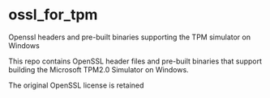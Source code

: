 # ossl_for_tpm
Openssl headers and pre-built binaries supporting the TPM simulator on Windows

This repo contains OpenSSL header files and pre-built binaries that support building the Microsoft TPM2.0 Simulator on Windows.

The original OpenSSL license is retained
